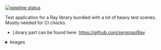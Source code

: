 [![pipeline status](https://gitlab.com/sergcpp/raydemo/badges/master/pipeline.svg)](https://gitlab.com/sergcpp/raydemo/commits/master)

Test application for a Ray library bundled with a lot of heavy test scenes. Mostly needed for CI checks.
  - Library part can be found here: https://github.com/sergcpp/Ray
<details>
  <summary>Images</summary>

  - Links to the original test scenes:  \
    https://benedikt-bitterli.me/resources/  \
    https://www.blender.org/download/demo-files/  \
    https://www.intel.com/content/www/us/en/developer/topic-technology/graphics-research/samples.html  \
    https://developer.nvidia.com/orca/amazon-lumberyard-bistro \
    https://wirewheelsclub.com/models/1965-ford-mustang-fastback \
    https://evermotion.org/shop/show_product/scene-1-ai43-archinteriors-for-blender/14564 \
    https://www.blendermarket.com/products/blender-eevee-modern-villa

<div>
<div float="left" >
  <img src="villa.png" width="44.7%" />
  <img src="villa_pool.png" width="44.7%" />
</div>
<div float="left" >
  <img src="italian_flat.png" width="47.0%" />
  <img src="ai043_01.png" width="42.4%" />
</div>
<div float="left" >
  <img src="bistro_night.png" width="44.7%" />
  <img src="bistro.png" width="44.7%" />
</div>
<div float="left" >
  <img src="bistro_interior.png" width="46.95%" />
  <img src="mustang.png" width="42.45%" />
</div>
<div float="left" >
  <img src="villa_garage.png" width="44.7%" />
  <img src="villa_bathroom.png" width="44.7%" />
</div>
<div float="left" >
  <img src="bathroom.png" width="26.55%" />
  <img src="sponza.png" width="62.9%" />
</div>
<div float="left" >
  <img src="italian_flat_back.png" width="60.0%" />
  <img src="coffee_maker.png" width="29.4%" />
</div>
<div float="left" >
  <img src="staircase.png" width="29.9%" />
  <img src="italian_flat_kitchen.png" width="59.5%" />
</div>
</div>
</details>